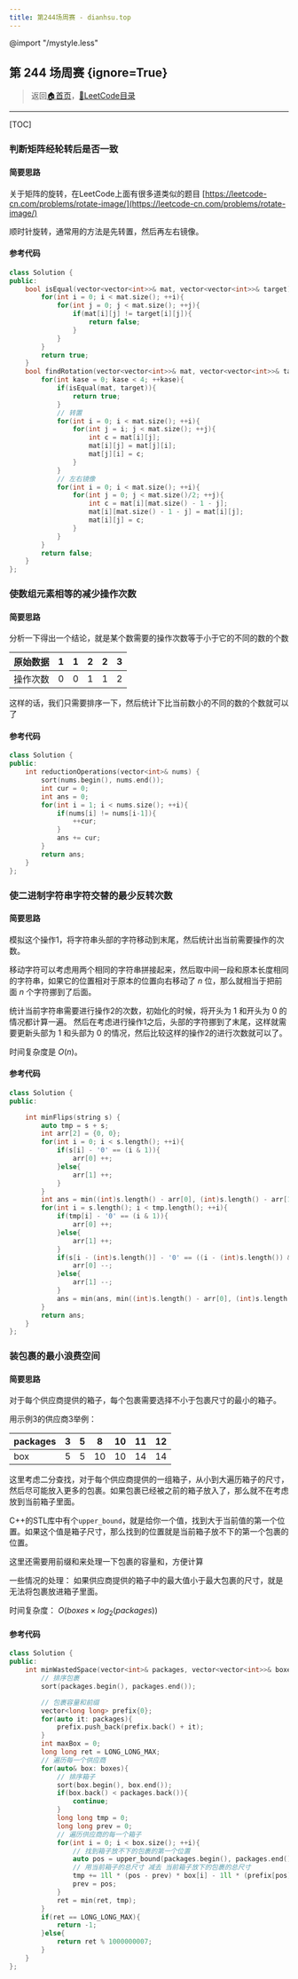 ```yaml
---
title: 第244场周赛 - dianhsu.top
---
```

@import "/mystyle.less"

## 第 244 场周赛 {ignore=True}
> 返回[:house:首页](../../../index.html)，[:rocket:LeetCode目录](../../index.html)

---

[TOC]


### 判断矩阵经轮转后是否一致

#### 简要思路
关于矩阵的旋转，在LeetCode上面有很多道类似的题目 [https://leetcode-cn.com/problems/rotate-image/](https://leetcode-cn.com/problems/rotate-image/)

顺时针旋转，通常用的方法是先转置，然后再左右镜像。

#### 参考代码

```cpp
class Solution {
public:
    bool isEqual(vector<vector<int>>& mat, vector<vector<int>>& target){
        for(int i = 0; i < mat.size(); ++i){
            for(int j = 0; j < mat.size(); ++j){
                if(mat[i][j] != target[i][j]){
                    return false;
                }
            }
        }
        return true;
    }
    bool findRotation(vector<vector<int>>& mat, vector<vector<int>>& target) {
        for(int kase = 0; kase < 4; ++kase){
            if(isEqual(mat, target)){
                return true;
            }
            // 转置
            for(int i = 0; i < mat.size(); ++i){
                for(int j = i; j < mat.size(); ++j){
                    int c = mat[i][j];
                    mat[i][j] = mat[j][i];
                    mat[j][i] = c;
                }
            }
            // 左右镜像
            for(int i = 0; i < mat.size(); ++i){
                for(int j = 0; j < mat.size()/2; ++j){
                    int c = mat[i][mat.size() - 1 - j];
                    mat[i][mat.size() - 1 - j] = mat[i][j];
                    mat[i][j] = c;
                }
            }
        }
        return false;
    }
};
```
### 使数组元素相等的减少操作次数

#### 简要思路

分析一下得出一个结论，就是某个数需要的操作次数等于小于它的不同的数的个数

| 原始数据 | 1   | 1   | 2   | 2   | 3   |
| -------- | --- | --- | --- | --- | --- |
| 操作次数 | 0   | 0   | 1   | 1   | 2   |

这样的话，我们只需要排序一下，然后统计下比当前数小的不同的数的个数就可以了

#### 参考代码
```cpp
class Solution {
public:
    int reductionOperations(vector<int>& nums) {
        sort(nums.begin(), nums.end());
        int cur = 0;
        int ans = 0;
        for(int i = 1; i < nums.size(); ++i){
            if(nums[i] != nums[i-1]){
                ++cur;
            }
            ans += cur;
        }
        return ans;
    }
};
```
### 使二进制字符串字符交替的最少反转次数

#### 简要思路

模拟这个操作1，将字符串头部的字符移动到末尾，然后统计出当前需要操作的次数。

移动字符可以考虑用两个相同的字符串拼接起来，然后取中间一段和原本长度相同的字符串，如果它的位置相对于原本的位置向右移动了 $n$ 位，那么就相当于把前面 $n$ 个字符挪到了后面。

统计当前字符串需要进行操作2的次数，初始化的时候，将开头为 $1$ 和开头为 $0$ 的情况都计算一遍。
然后在考虑进行操作1之后，头部的字符挪到了末尾，这样就需要更新头部为 $1$ 和头部为 $0$ 的情况，然后比较这样的操作2的进行次数就可以了。

时间复杂度是 $O(n)$。


#### 参考代码

```cpp
class Solution {
public:

    int minFlips(string s) {
        auto tmp = s + s;
        int arr[2] = {0, 0};
        for(int i = 0; i < s.length(); ++i){
            if(s[i] - '0' == (i & 1)){
                arr[0] ++;
            }else{
                arr[1] ++;
            }
        }
        int ans = min((int)s.length() - arr[0], (int)s.length() - arr[1]);
        for(int i = s.length(); i < tmp.length(); ++i){
            if(tmp[i] - '0' == (i & 1)){
                arr[0] ++;
            }else{
                arr[1] ++;
            }
            if(s[i - (int)s.length()] - '0' == ((i - (int)s.length()) & 1)){
                arr[0] --;
            }else{
                arr[1] --;
            }
            ans = min(ans, min((int)s.length() - arr[0], (int)s.length() - arr[1]));
        }
        return ans;
    }
};
```

### 装包裹的最小浪费空间


#### 简要思路

对于每个供应商提供的箱子，每个包裹需要选择不小于包裹尺寸的最小的箱子。

用示例3的供应商3举例：

| packages | 3   | 5   | 8   | 10  | 11  | 12  |
| -------- | --- | --- | --- | --- | --- | --- |
| box      | 5   | 5   | 10  | 10  | 14  | 14  |

这里考虑二分查找，对于每个供应商提供的一组箱子，从小到大遍历箱子的尺寸，然后尽可能放入更多的包裹。如果包裹已经被之前的箱子放入了，那么就不在考虑放到当前箱子里面。

C++的STL库中有个`upper_bound`，就是给你一个值，找到大于当前值的第一个位置。如果这个值是箱子尺寸，那么找到的位置就是当前箱子放不下的第一个包裹的位置。

这里还需要用前缀和来处理一下包裹的容量和，方便计算

一些情况的处理：
如果供应商提供的箱子中的最大值小于最大包裹的尺寸，就是无法将包裹放进箱子里面。

时间复杂度： $O(boxes \times log_2(packages))$
#### 参考代码

```cpp
class Solution {
public:
    int minWastedSpace(vector<int>& packages, vector<vector<int>>& boxes) {
        // 排序包裹
        sort(packages.begin(), packages.end());

        // 包裹容量和前缀
        vector<long long> prefix{0};
        for(auto it: packages){
            prefix.push_back(prefix.back() + it);
        }
        int maxBox = 0;
        long long ret = LONG_LONG_MAX;
        // 遍历每一个供应商
        for(auto& box: boxes){
            // 排序箱子
            sort(box.begin(), box.end());
            if(box.back() < packages.back()){
                continue;
            }
            long long tmp = 0;
            long long prev = 0;
            // 遍历供应商的每一个箱子
            for(int i = 0; i < box.size(); ++i){
                // 找到箱子放不下的包裹的第一个位置
                auto pos = upper_bound(packages.begin(), packages.end(), box[i]) - packages.begin();
                // 用当前箱子的总尺寸 减去 当前箱子放下的包裹的总尺寸
                tmp += 1ll * (pos - prev) * box[i] - 1ll * (prefix[pos] - prefix[prev]); 
                prev = pos;
            }
            ret = min(ret, tmp);
        }
        if(ret == LONG_LONG_MAX){
            return -1;
        }else{
            return ret % 1000000007;
        }
    }
};
```